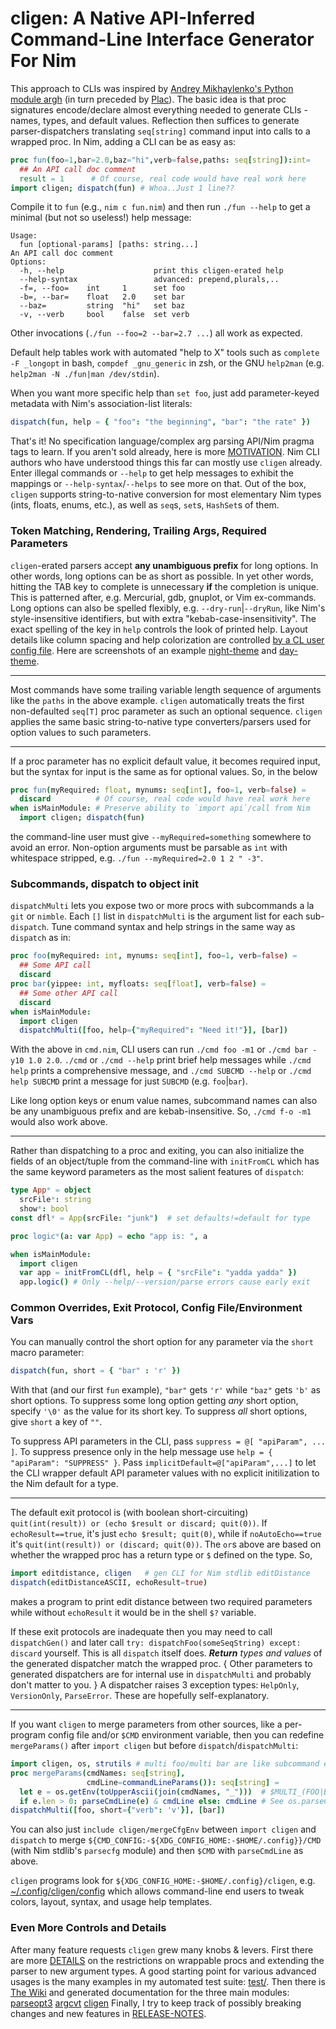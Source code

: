 # cligen: A Native API-Inferred Command-Line Interface Generator For Nim

This approach to CLIs was inspired by [Andrey Mikhaylenko's Python module
argh](https://pythonhosted.org/argh/) (in turn preceded by
[Plac](https://github.com/micheles/plac)).
The basic idea is that proc signatures encode/declare almost everything needed
to generate CLIs - names, types, and default values.  Reflection then suffices
to generate parser-dispatchers translating `seq[string]` command input into
calls to a wrapped proc.  In Nim, adding a CLI can be as easy as:
```nim
proc fun(foo=1,bar=2.0,baz="hi",verb=false,paths: seq[string]):int=
  ## An API call doc comment
  result = 1      # Of course, real code would have real work here
import cligen; dispatch(fun) # Whoa..Just 1 line??
```
Compile it to `fun` (e.g., `nim c fun.nim`) and then run `./fun --help`
to get a minimal (but not so useless!) help message:
```
Usage:
  fun [optional-params] [paths: string...]
An API call doc comment
Options:
  -h, --help                    print this cligen-erated help
  --help-syntax                 advanced: prepend,plurals,..
  -f=, --foo=    int     1      set foo
  -b=, --bar=    float   2.0    set bar
  --baz=         string  "hi"   set baz
  -v, --verb     bool    false  set verb
```
Other invocations (`./fun --foo=2 --bar=2.7 ...`) all work as expected.

Default help tables work with automated "help to X" tools such as `complete -F
_longopt` in bash, `compdef _gnu_generic` in zsh, or the GNU `help2man` (e.g.
`help2man -N ./fun|man /dev/stdin`).

When you want more specific help than `set foo`, just add parameter-keyed
metadata with Nim's association-list literals:
```nim
dispatch(fun, help = { "foo": "the beginning", "bar": "the rate" })
```
That's it!  No specification language/complex arg parsing API/Nim pragma tags
to learn.  If you aren't sold already, here is more
[MOTIVATION](https://github.com/c-blake/cligen/tree/master/MOTIVATION.md).
Nim CLI authors who have understood things this far can mostly use `cligen`
already.  Enter illegal commands or `--help` to get help messages to exhibit
the mappings or `--help-syntax`/`--helps` to see more on that.  Out of the box,
`cligen` supports string-to-native conversion for most elementary Nim types
(ints, floats, enums, etc.), as well as `seq`s, `set`s, `HashSet`s of them.

### Token Matching, Rendering, Trailing Args, Required Parameters

`cligen`-erated parsers accept **any unambiguous prefix** for long options.
In other words, long options can be as short as possible.  In yet other words,
hitting the TAB key to complete is unnecessary **if** the completion is unique.
This is patterned after, e.g. Mercurial, gdb, gnuplot, or Vim ex-commands.
Long options can also be spelled flexibly, e.g.  `--dry-run`|`--dryRun`, like
Nim's style-insensitive identifiers, but with extra "kebab-case-insensitivity".
The exact spelling of the key in `help` controls the look of printed help.
Layout details like column spacing and help colorization are controlled [by a
CL user config file](https://github.com/c-blake/cligen/tree/master/configs).
Here are screenshots of an example
[night-theme](https://raw.githubusercontent.com/c-blake/cligen/master/screenshots/dirqHelpNight.png)
and
[day-theme](https://raw.githubusercontent.com/c-blake/cligen/master/screenshots/dupsHelpDay.png).

---

Most commands have some trailing variable length sequence of arguments like
the `paths` in the above example.  `cligen` automatically treats the first
non-defaulted `seq[T]` proc parameter as such an optional sequence.  `cligen`
applies the same basic string-to-native type converters/parsers used for option
values to such parameters.

---

If a proc parameter has no explicit default value, it becomes required input,
but the syntax for input is the same as for optional values.  So, in the below
```nim
proc fun(myRequired: float, mynums: seq[int], foo=1, verb=false) =
  discard          # Of course, real code would have real work here
when isMainModule: # Preserve ability to `import api`/call from Nim
  import cligen; dispatch(fun)
```
the command-line user must give `--myRequired=something` somewhere to avoid an
error.  Non-option arguments must be parsable as `int` with whitespace stripped,
e.g. `./fun --myRequired=2.0 1 2 " -3"`.

### Subcommands, dispatch to object init

`dispatchMulti` lets you expose two or more procs with subcommands a la `git` or
`nimble`. Each `[]` list in `dispatchMulti` is the argument list for each
sub-`dispatch`.  Tune command syntax and help strings in the same way as
`dispatch` as in:
```nim
proc foo(myRequired: int, mynums: seq[int], foo=1, verb=false) =
  ## Some API call
  discard
proc bar(yippee: int, myfloats: seq[float], verb=false) =
  ## Some other API call
  discard
when isMainModule:
  import cligen
  dispatchMulti([foo, help={"myRequired": "Need it!"}], [bar])
```
With the above in `cmd.nim`, CLI users can run `./cmd foo -m1` or
`./cmd bar -y10 1.0 2.0`.  `./cmd` or `./cmd --help` print brief help messages
while `./cmd help` prints a comprehensive message, and `./cmd SUBCMD --help`
or `./cmd help SUBCMD` print a message for just `SUBCMD` (e.g. `foo`|`bar`).

Like long option keys or enum value names, subcommand names can also be any
unambiguous prefix and are kebab-insensitive.  So, `./cmd f-o -m1` would also
work above.

---

Rather than dispatching to a proc and exiting, you can also initialize the
fields of an object/tuple from the command-line with `initFromCL` which has
the same keyword parameters as the most salient features of `dispatch`:
```nim
type App* = object
  srcFile*: string
  show*: bool
const dfl* = App(srcFile: "junk")  # set defaults!=default for type

proc logic*(a: var App) = echo "app is: ", a

when isMainModule:
  import cligen
  var app = initFromCL(dfl, help = { "srcFile": "yadda yadda" })
  app.logic() # Only --help/--version/parse errors cause early exit
```

### Common Overrides, Exit Protocol, Config File/Environment Vars

You can manually control the short option for any parameter via the `short`
macro parameter:
```nim
dispatch(fun, short = { "bar" : 'r' })
```
With that (and our first `fun` example), `"bar"` gets `'r'` while `"baz"`
gets `'b'` as short options.  To suppress some long option getting *any* short
option, specify `'\0'` as the value for its short key.  To suppress _all_
short options, give `short` a key of `""`.

To suppress API parameters in the CLI, pass `suppress = @[ "apiParam", ... ]`.
To suppress presence only in the help message use `help = { "apiParam":
"SUPPRESS" }`.  Pass `implicitDefault=@["apiParam",...]` to let the CLI wrapper
default API parameter values with no explicit initilization to the Nim default
for a type.

---

The default exit protocol is (with boolean short-circuiting) `quit(int(result))
or (echo $result or discard; quit(0))`.  If `echoResult==true`, it's just
`echo $result; quit(0)`, while if `noAutoEcho==true` it's `quit(int(result)) or
(discard; quit(0))`.  The `or`s above are based on whether the wrapped proc has
a return type or `$` defined on the type.  So,
```nim
import editdistance, cligen   # gen CLI for Nim stdlib editDistance
dispatch(editDistanceASCII, echoResult=true)
```
makes a program to print edit distance between two required parameters while
without `echoResult` it would be in the shell `$?` variable.

If these exit protocols are inadequate then you may need to call `dispatchGen()`
and later call `try: dispatchFoo(someSeqString) except: discard` yourself.
This is all `dispatch` itself does.  ***Return*** _types and values_ of the
generated dispatcher match the wrapped proc. { Other parameters to generated
dispatchers are for internal use in `dispatchMulti` and probably don't matter to
you. }  A dispatcher raises 3 exception types: `HelpOnly`, `VersionOnly`,
`ParseError`.  These are hopefully self-explanatory.

---

If you want `cligen` to merge parameters from other sources, like a per-program
config file and/or `$CMD` environment variable, then you can redefine
`mergeParams()` after `import cligen` but before `dispatch`/`dispatchMulti`:
```nim
import cligen, os, strutils # multi foo/multi bar are like subcommand example
proc mergeParams(cmdNames: seq[string],
                 cmdLine=commandLineParams()): seq[string] =
  let e = os.getEnv(toUpperAscii(join(cmdNames, "_")))  # $MULTI_(FOO|BAR)
  if e.len > 0: parseCmdLine(e) & cmdLine else: cmdLine # See os.parseCmdLine
dispatchMulti([foo, short={"verb": 'v'}], [bar])
```
You can also just `include cligen/mergeCfgEnv` between `import cligen` and
`dispatch` to merge `${CMD_CONFIG:-${XDG_CONFIG_HOME:-$HOME/.config}}/CMD` (with
Nim stdlib's `parsecfg` module) and then `$CMD` with `parseCmdLine` as above.

`cligen` programs look for `${XDG_CONFIG_HOME:-$HOME/.config}/cligen`, e.g.
[~/.config/cligen/config](https://github.com/c-blake/cligen/wiki/Example-Config-File)
which allows command-line end users to tweak colors, layout, syntax, and usage
help templates.

### Even More Controls and Details

After many feature requests `cligen` grew many knobs & levers.  First there are
more [DETAILS](https://github.com/c-blake/cligen/tree/master/DETAILS.md) on the
restrictions on wrappable procs and extending the parser to new argument types.
A good starting point for various advanced usages is the many examples in my
automated test suite:
  [test/](https://github.com/c-blake/cligen/tree/master/test/).
Then there is [The Wiki](https://github.com/c-blake/cligen/wiki) and generated
documentation for the three main modules:
  [parseopt3](http://c-blake.github.io/cligen/cligen/parseopt3.html)
  [argcvt](http://c-blake.github.io/cligen/cligen/argcvt.html)
  [cligen](http://c-blake.github.io/cligen/cligen.html)
Finally, I try to keep track of possibly breaking changes and new features in
[RELEASE-NOTES](https://github.com/c-blake/cligen/tree/master/RELEASE-NOTES.md).

